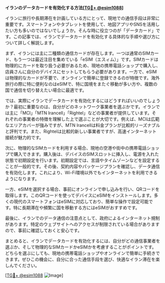 **イランのデータカードを有効化する方法[[TG💪+ @esim1088](https://t.me/s/esim1088)]**

イランに旅行や長期滞在を計画している方にとって、現地での通信手段は非常に重要です。スマートフォンやタブレットを使用して、地図アプリやSNSを活用したい方も多いのではないでしょうか。そんな時に役立つのが「データカード」です。この記事では、イランでデータカードを有効化する具体的な手順や選び方について詳しく解説します。

まず、イランには主に二種類の通信カードが存在します。一つは通常のSIMカード、もう一つは最近注目を集めている「eSIM（エスィム）」です。SIMカードは物理的にカードを取り扱う必要があるため、現地の携帯電話ショップで購入し、店員さんに自分のデバイスにセットしてもらう必要があります。一方で、eSIMは物理的なカードが不要で、オンラインで簡単に登録できるのが特徴です。海外旅行の際に特に便利なのはeSIMで、特に国境をまたぐ移動が多い方や、複数の国で通信を切り替えたい場合に最適です。

では、実際にイランでデータカードを有効化するにはどうすればいいのでしょうか？最初に重要なのは、自分がどのネットワーク事業者を選ぶかです。イランでは主に「MCI」「MTN Irancell」「Rightel」などの事業者が提供しています。それぞれの事業者の特徴を理解した上で選ぶことが大切です。例えば、MCIは広範なエリアカバーが強みですが、MTN Irancellは料金プランが比較的リーズナブルと評判です。また、Rightelは比較的新しい事業者ですが、高速インターネット接続が魅力的です。

次に、物理的なSIMカードを利用する場合、現地の空港や街中の携帯電話ショップで購入できます。購入後は、デバイスのSIMスロットに挿入し、電源を入れた状態で初期設定を行います。初期設定では、言語やタイムゾーンなどを設定することが一般的です。その後、契約内容やパッケージプランを確認し、データ通信を有効化します。これにより、Wi-Fi環境以外でもインターネットを利用できるようになります。

一方、eSIMを選択する場合、事前にオンラインで申し込みを行い、QRコードを取得します。このQRコードを使ってデバイスにeSIMをインストールします。多くの現代のスマートフォンはeSIMに対応しており、簡単な操作で設定可能です。特に長期滞在や頻繁に国を移動する方にはeSIMがおすすめです。

最後に、イランでのデータ通信の注意点として、政府によるインターネット規制があります。特定のウェブサイトへのアクセスが制限されている場合がありますので、事前に確認しておくと安心です。

まとめると、イランでデータカードを有効化するには、自分がどの通信事業者を選ぶか、そして物理的なSIMカードかeSIMかを考慮することがポイントです。どちらを選ぶにしても、現地の携帯電話ショップやオンラインで簡単に手続きできます。ぜひこの機会に、自分に合った通信手段を選び、快適なイラン滞在を楽しんでください。

[[TG💪+ @esim1088](https://t.me/s/esim1088) ![Image](https://i.postimg.cc/Y0z9fWf4/image.png)]